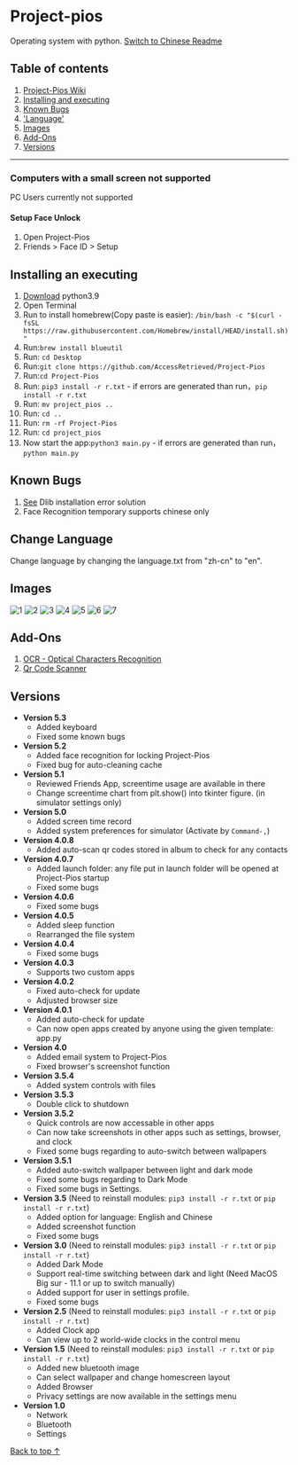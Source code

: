 <a name="top"></a>
# Project-pios
Operating system with python. [Switch to Chinese Readme](https://github.com/AccessRetrieved/project-pios/blob/main/README.md)

## Table of contents
1. [Project-Pios Wiki](https://github.com/AccessRetrieved/Project-Pios/wiki)
2. [Installing and executing](#install)
3. [Known Bugs](#bugs)
4. ['Language'](#language)
5. [Images](#images)
6. [Add-Ons](#helpers)
7. [Versions](#version)
***

### Computers with a small screen not supported
PC Users currently not supported

#### Setup Face Unlock
1. Open Project-Pios
2. Friends > Face ID > Setup

<a name="install"></a>
## Installing an executing
1. [Download](https://www.python.org/ftp/python/3.9.1/python-3.9.1-macosx10.9.pkg) python3.9
2. Open Terminal
3. Run to install homebrew(Copy paste is easier): `/bin/bash -c "$(curl -fsSL https://raw.githubusercontent.com/Homebrew/install/HEAD/install.sh)"`
4. Run:`brew install blueutil`
5. Run: `cd Desktop`
6. Run:`git clone https://github.com/AccessRetrieved/Project-Pios`
7. Run:`cd Project-Pios`
8. Run: `pip3 install -r r.txt` - if errors are generated than run，`pip install -r r.txt`
9. Run: `mv project_pios ..`
10. Run: `cd ..`
11. Run: `rm -rf Project-Pios`
12. Run: `cd project_pios`
13. Now start the app:`python3 main.py` - if errors are generated than run，`python main.py`

<a name="bugs"></a>
## Known Bugs
1. [See](https://github.com/AccessRetrieved/Project-Pios/blob/main/dlib_error_solution.md) Dlib installation error solution
2. Face Recognition temporary supports chinese only

<a name="language"></a>
## Change Language
Change language by changing the language.txt from "zh-cn" to "en".

<a name="images"></a>
## Images
![1](https://i.ibb.co/NLD0sFx/Screen-Shot-2021-01-23-at-1-10-48-PM.png)
![2](https://i.ibb.co/KsKzKpm/Screen-Shot-2021-01-23-at-1-10-52-PM.png)
![3](https://i.ibb.co/gPq0pNW/Screen-Shot-2021-01-23-at-1-10-59-PM.png)
![4](https://i.ibb.co/0XqMJW5/Screen-Shot-2021-01-23-at-1-11-18-PM.png)
![5](https://i.ibb.co/Lp6j161/Screen-Shot-2021-01-23-at-1-11-25-PM.png)
![6](https://i.ibb.co/2N2g648/Screen-Shot-2021-01-23-at-1-11-32-PM.png)
![7](https://i.ibb.co/FqknCvn/Screen-Shot-2021-01-23-at-1-11-36-PM.png)

<a name="helpers"></a>
## Add-Ons
1. [OCR - Optical Characters Recognition](https://github.com/AccessRetrieved/OCR/tree/master)
2. [Qr Code Scanner](https://github.com/AccessRetrieved/Qr-Code-Scanner)

<a name="version"></a>
## Versions
- **Version 5.3**
   - Added keyboard
   - Fixed some known bugs
- **Version 5.2**
   - Added face recognition for locking Project-Pios
   - Fixed bug for auto-cleaning cache
- **Version 5.1**
   - Reviewed Friends App, screentime usage are available in there
   - Change screentime chart from plt.show() into tkinter figure. (in simulator settings only)
- **Version 5.0**
   - Added screen time record
   - Added system preferences for simulator (Activate by `Command-,`)
- **Version 4.0.8**
   - Added auto-scan qr codes stored in album to check for any contacts
- **Version 4.0.7**
   - Added launch folder: any file put in launch folder will be opened at Project-Pios startup
   - Fixed some bugs
- **Version 4.0.6**
   - Fixed some bugs
- **Version 4.0.5**
   - Added sleep function
   - Rearranged the file system
- **Version 4.0.4**
   - Fixed some bugs
- **Version 4.0.3**
   - Supports two custom apps
- **Version 4.0.2**
   - Fixed auto-check for update
   - Adjusted browser size
- **Version 4.0.1**
   - Added auto-check for update
   - Can now open apps created by anyone using the given template: app.py
- **Version 4.0**
   - Added email system to Project-Pios
   - Fixed browser's screenshot function
- **Version 3.5.4**
   - Added system controls with files
- **Version 3.5.3**
   - Double click to shutdown
- **Version 3.5.2**
   - Quick controls are now accessable in other apps
   - Can now take screenshots in other apps such as settings, browser, and clock
   - Fixed some bugs regarding to auto-switch between wallpapers
- **Version 3.5.1**
   - Added auto-switch wallpaper between light and dark mode
   - Fixed some bugs regarding to Dark Mode
   - Fixed some bugs in Settings.
- **Version 3.5** (Need to reinstall modules: `pip3 install -r r.txt` or `pip install -r r.txt`)
   - Added option for language: English and Chinese
   - Added screenshot function
   - Fixed some bugs
- **Version 3.0** (Need to reinstall modules: `pip3 install -r r.txt` or `pip install -r r.txt`)
   - Added Dark Mode
   - Support real-time switching between dark and light (Need MacOS Big sur - 11.1 or up to switch manually)
   - Added support for user in settings profile.
   - Fixed some bugs
- **Version 2.5** (Need to reinstall modules: `pip3 install -r r.txt` or `pip install -r r.txt`)
   - Added Clock app
   - Can view up to 2 world-wide clocks in the control menu
- **Version 1.5** (Need to reinstall modules: `pip3 install -r r.txt` or `pip install -r r.txt`)
   - Added new bluetooth image
   - Can select wallpaper and change homescreen layout
   - Added Browser
   - Privacy settings are now available in the settings menu
- **Version 1.0**
   - Network
   - Bluetooth
   - Settings

[Back to top ↑](#top)
